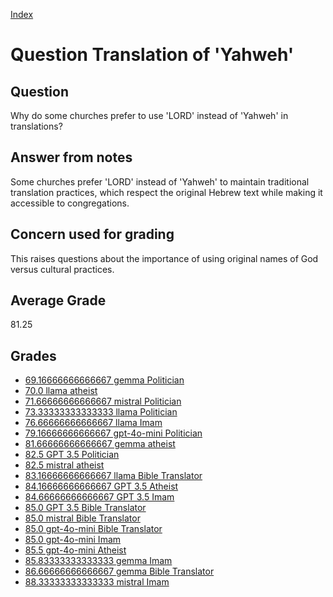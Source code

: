 
[Index](../../index.md)
# Question Translation of 'Yahweh'
## Question
Why do some churches prefer to use 'LORD' instead of 'Yahweh' in translations?

## Answer from notes
Some churches prefer 'LORD' instead of 'Yahweh' to maintain traditional translation practices, which respect the original Hebrew text while making it accessible to congregations.

## Concern used for grading
This raises questions about the importance of using original names of God versus cultural practices.

## Average Grade
81.25

## Grades
 * [69.16666666666667 gemma Politician](../answers/gemma_Politician/Translation_of__Yahweh_.md)
 * [70.0 llama atheist](../answers/llama_atheist/Translation_of__Yahweh_.md)
 * [71.66666666666667 mistral Politician](../answers/mistral_Politician/Translation_of__Yahweh_.md)
 * [73.33333333333333 llama Politician](../answers/llama_Politician/Translation_of__Yahweh_.md)
 * [76.66666666666667 llama Imam](../answers/llama_Imam/Translation_of__Yahweh_.md)
 * [79.16666666666667 gpt-4o-mini Politician](../answers/gpt-4o-mini_Politician/Translation_of__Yahweh_.md)
 * [81.66666666666667 gemma atheist](../answers/gemma_atheist/Translation_of__Yahweh_.md)
 * [82.5 GPT 3.5 Politician](../answers/GPT_3.5_Politician/Translation_of__Yahweh_.md)
 * [82.5 mistral atheist](../answers/mistral_atheist/Translation_of__Yahweh_.md)
 * [83.16666666666667 llama Bible Translator](../answers/llama_Bible_Translator/Translation_of__Yahweh_.md)
 * [84.16666666666667 GPT 3.5 Atheist](../answers/GPT_3.5_Atheist/Translation_of__Yahweh_.md)
 * [84.66666666666667 GPT 3.5 Imam](../answers/GPT_3.5_Imam/Translation_of__Yahweh_.md)
 * [85.0 GPT 3.5 Bible Translator](../answers/GPT_3.5_Bible_Translator/Translation_of__Yahweh_.md)
 * [85.0 mistral Bible Translator](../answers/mistral_Bible_Translator/Translation_of__Yahweh_.md)
 * [85.0 gpt-4o-mini Bible Translator](../answers/gpt-4o-mini_Bible_Translator/Translation_of__Yahweh_.md)
 * [85.0 gpt-4o-mini Imam](../answers/gpt-4o-mini_Imam/Translation_of__Yahweh_.md)
 * [85.5 gpt-4o-mini Atheist](../answers/gpt-4o-mini_Atheist/Translation_of__Yahweh_.md)
 * [85.83333333333333 gemma Imam](../answers/gemma_Imam/Translation_of__Yahweh_.md)
 * [86.66666666666667 gemma Bible Translator](../answers/gemma_Bible_Translator/Translation_of__Yahweh_.md)
 * [88.33333333333333 mistral Imam](../answers/mistral_Imam/Translation_of__Yahweh_.md)
